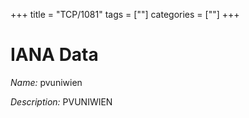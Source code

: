 +++
title = "TCP/1081"
tags = [""]
categories = [""]
+++

# IANA Data

_Name:_ pvuniwien

_Description:_ PVUNIWIEN

